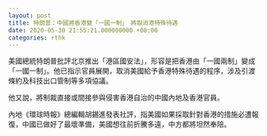 ```yaml
---
layout: post
title: 特朗普：中國將香港變「一國一制」　將取消港特殊待遇
date: 2020-05-30 21:55:21.000000000 +08:00
categories: rthk
---
```


美國總統特朗普批評北京推出「港區國安法」，形容是把香港由「一國兩制」變成「一國一制」。他已指示官員展開，取消美國給予香港特殊待遇的程序，涉及引渡條約及科技出口管制等多項協議。

他又說，將制裁直接或間接參與侵害香港自治的中國內地及香港官員。

內地《環球時報》總編輯胡錫進發表社評，指美國如果採取針對香港的措施必遭報復，中國已做好了最壞準備，美國想往前折騰多遠，中方都將坦然奉陪。
